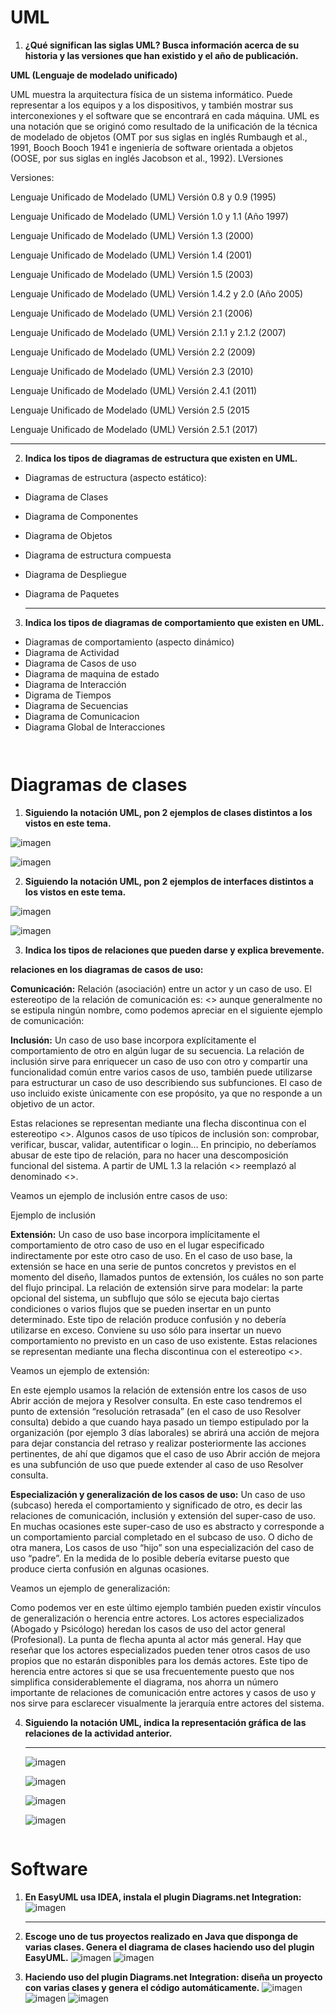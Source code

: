 # UML

1. **¿Qué significan las siglas UML? Busca información acerca de su  historia y las versiones que han existido y el año de publicación.**

**UML (Lenguaje de modelado unificado)**

UML muestra la arquitectura física de un sistema informático. Puede representar a los equipos y a los dispositivos, y también mostrar sus interconexiones y el software que se encontrará en cada máquina.
UML es una notación que se originó como resultado de la unificación de la técnica de modelado de objetos (OMT por sus siglas en inglés Rumbaugh et al., 1991, Booch Booch  1941 e ingeniería de software orientada a objetos (OOSE, por sus siglas en inglés Jacobson et al., 1992).  LVersiones 
      
Versiones:

Lenguaje Unificado de Modelado (UML) Versión 0.8 y 0.9 (1995)

Lenguaje Unificado de Modelado (UML) Versión 1.0 y 1.1 (Año 1997)

Lenguaje Unificado de Modelado (UML) Versión 1.3 (2000)

Lenguaje Unificado de Modelado (UML) Versión 1.4 (2001)

Lenguaje Unificado de Modelado (UML) Versión 1.5 (2003)

Lenguaje Unificado de Modelado (UML) Versión 1.4.2 y 2.0 (Año 2005)

Lenguaje Unificado de Modelado (UML) Versión 2.1 (2006)

Lenguaje Unificado de Modelado (UML) Versión 2.1.1 y 2.1.2 (2007)

Lenguaje Unificado de Modelado (UML) Versión 2.2 (2009)

Lenguaje Unificado de Modelado (UML) Versión 2.3 (2010)

Lenguaje Unificado de Modelado (UML) Versión 2.4.1 (2011)

Lenguaje Unificado de Modelado (UML) Versión 2.5 (2015
   
Lenguaje Unificado de Modelado (UML) Versión 2.5.1 (2017) 


--------
2. **Indica los tipos de diagramas de estructura que existen en UML.**

- Diagramas de estructura (aspecto estático):

- Diagrama de Clases

- Diagrama de Componentes

- Diagrama de Objetos

- Diagrama de estructura compuesta

- Diagrama de Despliegue

- Diagrama de Paquetes

   ------

3. **Indica los tipos de diagramas de comportamiento que existen en UML.**

- Diagramas de comportamiento (aspecto dinámico)
- Diagrama de Actividad
- Diagrama de Casos de uso
- Diagrama de maquina de estado
- Diagrama de Interacción
- Digrama de Tiempos
- Diagrama de Secuencias
- Diagrama de Comunicacion
- Diagrama Global de Interacciones

```


```
#   Diagramas de clases

1. **Siguiendo la notación UML, pon 2 ejemplos de clases distintos a los vistos en este tema.**

![imagen](https://github.com/estefany89/Primera-clase-de-Daw1.Entorno-de-desarrollo/blob/0ea98da720371b24e8b46f52f2ee6f48874e0438/imagenes/D8.png)

![imagen](https://github.com/estefany89/Primera-clase-de-Daw1.Entorno-de-desarrollo/blob/0ea98da720371b24e8b46f52f2ee6f48874e0438/imagenes/D7.png)


2. **Siguiendo la notación UML, pon 2 ejemplos de interfaces distintos a los vistos en este tema.**
 
![imagen](https://github.com/estefany89/Primera-clase-de-Daw1.Entorno-de-desarrollo/blob/0ea98da720371b24e8b46f52f2ee6f48874e0438/imagenes/D10.png)

![imagen](https://github.com/estefany89/Primera-clase-de-Daw1.Entorno-de-desarrollo/blob/0ea98da720371b24e8b46f52f2ee6f48874e0438/imagenes/D9.png)

3. **Indica los tipos de relaciones que pueden darse y explica brevemente.**

**relaciones en los diagramas de casos de uso:**

**Comunicación:** Relación (asociación) entre un actor y un caso de uso. El estereotipo de la relación de comunicación es: <<communicate>> aunque generalmente no se estipula ningún nombre, como podemos apreciar en el siguiente ejemplo de comunicación:
      

**Inclusión:** Un caso de uso base incorpora explícitamente el comportamiento de otro en algún lugar de su secuencia. La relación de inclusión sirve para enriquecer un caso de uso con otro y compartir una funcionalidad común entre varios casos de uso, también puede utilizarse para estructurar un caso de uso describiendo sus subfunciones. El caso de uso incluido existe únicamente con ese propósito, ya que no responde a un objetivo de un actor.

Estas relaciones se representan mediante una flecha discontinua con el estereotipo <<include>>. Algunos casos de uso típicos de inclusión son: comprobar, verificar, buscar, validar, autentificar o login… En principio, no deberíamos abusar de este tipo de relación, para no hacer una descomposición funcional del sistema. A partir de UML 1.3 la relación <<include>> reemplazó al denominado <<uses>>.

 

Veamos un ejemplo de inclusión entre casos de uso:

Ejemplo de inclusión

 

**Extensión:** Un caso de uso base incorpora implícitamente el comportamiento de otro caso de uso en el lugar especificado indirectamente por este otro caso de uso. En el caso de uso base, la extensión se hace en una serie de puntos concretos y previstos en el momento del diseño, llamados puntos de extensión, los cuáles no son parte del flujo principal. La relación de extensión sirve para modelar: la parte opcional del sistema, un subflujo que sólo se ejecuta bajo ciertas condiciones o varios flujos que se pueden insertar en un punto determinado. Este tipo de relación produce confusión y no debería utilizarse en exceso. Conviene su uso sólo para insertar un nuevo comportamiento no previsto en un caso de uso existente. Estas relaciones se representan mediante una flecha discontinua con el estereotipo <<extend>>.

Veamos un ejemplo de extensión:

 

En este ejemplo usamos la relación de extensión entre los casos de uso Abrir acción de mejora y Resolver consulta. En este caso tendremos el punto de extensión “resolución retrasada” (en el caso de uso Resolver consulta) debido a que cuando haya pasado un tiempo estipulado por la organización (por ejemplo 3 días laborales) se abrirá una acción de mejora para dejar constancia del retraso y realizar posteriormente las acciones pertinentes, de ahí que digamos que el caso de uso Abrir acción de mejora es una subfunción de uso que puede extender al caso de uso Resolver consulta.

 

**Especialización y generalización de los casos de uso:** Un caso de uso (subcaso) hereda el comportamiento y significado de otro, es decir las relaciones de comunicación, inclusión y extensión del super-caso de uso. En muchas ocasiones este super-caso de uso es abstracto y corresponde a un comportamiento parcial completado en el subcaso de uso. O dicho de otra manera, Los casos de uso “hijo” son una especialización del caso de uso “padre”. En la medida de lo posible debería evitarse puesto que produce cierta confusión en algunas ocasiones.

 

Veamos un ejemplo de generalización:

 

Como podemos ver en este último ejemplo también pueden existir vínculos de generalización o herencia entre actores. Los actores especializados (Abogado y Psicólogo) heredan los casos de uso del actor general (Profesional). La punta de flecha apunta al actor más general. Hay que reseñar que los actores especializados pueden tener otros casos de uso propios que no estarán disponibles para los demás actores. Este tipo de herencia entre actores si que se usa frecuentemente puesto que nos simplifica considerablemente el diagrama, nos ahorra un número importante de relaciones de comunicación entre actores y casos de uso y nos sirve para esclarecer visualmente la jerarquía entre actores del sistema.


  

4. **Siguiendo la notación UML, indica la representación gráfica de las relaciones de la actividad anterior.**

   ------
   ![imagen](imagenes/I1.png)
      
   ![imagen](https://github.com/estefany89/Primera-clase-de-Daw1.Entorno-de-desarrollo/blob/0ea98da720371b24e8b46f52f2ee6f48874e0438/imagenes/D5.png)
      
   ![imagen](https://github.com/estefany89/Primera-clase-de-Daw1.Entorno-de-desarrollo/blob/0ea98da720371b24e8b46f52f2ee6f48874e0438/imagenes/D6.png)
      
   ![imagen](https://github.com/estefany89/Primera-clase-de-Daw1.Entorno-de-desarrollo/blob/0ea98da720371b24e8b46f52f2ee6f48874e0438/imagenes/D4.png)
   

```

```

#   Software

1. **En EasyUML usa IDEA, instala el plugin Diagrams.net Integration:**
 ![imagen](https://github.com/estefany89/Primera-clase-de-Daw1.Entorno-de-desarrollo/blob/da6fb919d3472cecea1ae2fc161d2abc998360a6/imagenes/D1.png)
  
   ------

2. **Escoge uno de tus proyectos realizado en Java que disponga de varias clases. Genera el diagrama de clases haciendo uso del plugin EasyUML.**
 ![imagen](https://github.com/estefany89/Primera-clase-de-Daw1.Entorno-de-desarrollo/blob/d2bc5404f47392eb68ca04cada06fb8a805609f8/imagenes/D2.png)
 ![imagen](https://github.com/estefany89/Primera-clase-de-Daw1.Entorno-de-desarrollo/blob/d2bc5404f47392eb68ca04cada06fb8a805609f8/imagenes/D3.png)
   

3. **Haciendo uso del plugin Diagrams.net Integration: diseña un proyecto con varias clases y genera el código automáticamente.**
   ![imagen](https://github.com/estefany89/Primera-clase-de-Daw1.Entorno-de-desarrollo/blob/0ea98da720371b24e8b46f52f2ee6f48874e0438/imagenes/D4.png)
   ![imagen](https://github.com/estefany89/Primera-clase-de-Daw1.Entorno-de-desarrollo/blob/0ea98da720371b24e8b46f52f2ee6f48874e0438/imagenes/D5.png)
   ![imagen](https://github.com/estefany89/Primera-clase-de-Daw1.Entorno-de-desarrollo/blob/0ea98da720371b24e8b46f52f2ee6f48874e0438/imagenes/D6.png)
   

   

